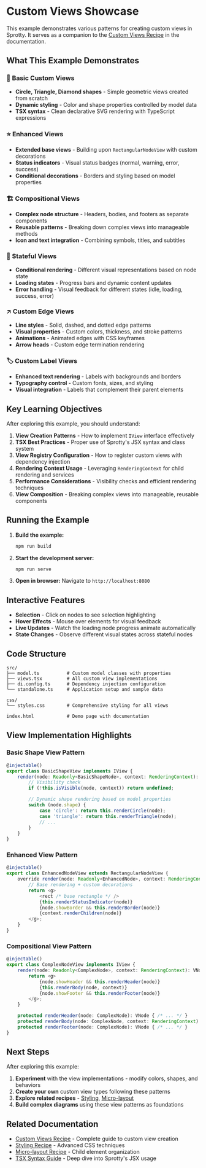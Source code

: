 # Custom Views Showcase

This example demonstrates various patterns for creating custom views in Sprotty. It serves as a companion to the [Custom Views Recipe](../../hugo/content/docs/recipes/custom-views.md) in the documentation.

## What This Example Demonstrates

### 🔵 Basic Custom Views

- **Circle, Triangle, Diamond shapes** - Simple geometric views created from scratch
- **Dynamic styling** - Color and shape properties controlled by model data
- **TSX syntax** - Clean declarative SVG rendering with TypeScript expressions

### ⭐ Enhanced Views

- **Extended base views** - Building upon `RectangularNodeView` with custom decorations
- **Status indicators** - Visual status badges (normal, warning, error, success)
- **Conditional decorations** - Borders and styling based on model properties

### 🏗️ Compositional Views

- **Complex node structure** - Headers, bodies, and footers as separate components
- **Reusable patterns** - Breaking down complex views into manageable methods
- **Icon and text integration** - Combining symbols, titles, and subtitles

### 🔄 Stateful Views

- **Conditional rendering** - Different visual representations based on node state
- **Loading states** - Progress bars and dynamic content updates
- **Error handling** - Visual feedback for different states (idle, loading, success, error)

### ↗️ Custom Edge Views

- **Line styles** - Solid, dashed, and dotted edge patterns
- **Visual properties** - Custom colors, thickness, and stroke patterns
- **Animations** - Animated edges with CSS keyframes
- **Arrow heads** - Custom edge termination rendering

### 🏷️ Custom Label Views

- **Enhanced text rendering** - Labels with backgrounds and borders
- **Typography control** - Custom fonts, sizes, and styling
- **Visual integration** - Labels that complement their parent elements

## Key Learning Objectives

After exploring this example, you should understand:

1. **View Creation Patterns** - How to implement `IView` interface effectively
2. **TSX Best Practices** - Proper use of Sprotty's JSX syntax and class system
3. **View Registry Configuration** - How to register custom views with dependency injection
4. **Rendering Context Usage** - Leveraging `RenderingContext` for child rendering and services
5. **Performance Considerations** - Visibility checks and efficient rendering techniques
6. **View Composition** - Breaking complex views into manageable, reusable components

## Running the Example

1. **Build the example:**

   ```bash
   npm run build
   ```

2. **Start the development server:**

   ```bash
   npm run serve
   ```

3. **Open in browser:**
   Navigate to `http://localhost:8080`

## Interactive Features

- **Selection** - Click on nodes to see selection highlighting
- **Hover Effects** - Mouse over elements for visual feedback
- **Live Updates** - Watch the loading node progress animate automatically
- **State Changes** - Observe different visual states across stateful nodes

## Code Structure

```
src/
├── model.ts          # Custom model classes with properties
├── views.tsx         # All custom view implementations
├── di.config.ts      # Dependency injection configuration
└── standalone.ts     # Application setup and sample data

css/
└── styles.css        # Comprehensive styling for all views

index.html            # Demo page with documentation
```

## View Implementation Highlights

### Basic Shape View Pattern

```typescript
@injectable()
export class BasicShapeView implements IView {
    render(node: Readonly<BasicShapeNode>, context: RenderingContext): VNode | undefined {
        // Visibility check
        if (!this.isVisible(node, context)) return undefined;

        // Dynamic shape rendering based on model properties
        switch (node.shape) {
            case 'circle': return this.renderCircle(node);
            case 'triangle': return this.renderTriangle(node);
            // ...
        }
    }
}
```

### Enhanced View Pattern

```typescript
@injectable()
export class EnhancedNodeView extends RectangularNodeView {
    override render(node: Readonly<EnhancedNode>, context: RenderingContext): VNode | undefined {
        // Base rendering + custom decorations
        return <g>
            <rect /* base rectangle */ />
            {this.renderStatusIndicator(node)}
            {node.showBorder && this.renderBorder(node)}
            {context.renderChildren(node)}
        </g>;
    }
}
```

### Compositional View Pattern

```typescript
@injectable()
export class ComplexNodeView implements IView {
    render(node: Readonly<ComplexNode>, context: RenderingContext): VNode | undefined {
        return <g>
            {node.showHeader && this.renderHeader(node)}
            {this.renderBody(node, context)}
            {node.showFooter && this.renderFooter(node)}
        </g>;
    }

    protected renderHeader(node: ComplexNode): VNode { /* ... */ }
    protected renderBody(node: ComplexNode, context: RenderingContext): VNode { /* ... */ }
    protected renderFooter(node: ComplexNode): VNode { /* ... */ }
}
```

## Next Steps

After exploring this example:

1. **Experiment** with the view implementations - modify colors, shapes, and behaviors
2. **Create your own** custom view types following these patterns
3. **Explore related recipes** - [Styling](../styling.md), [Micro-layout](../micro-layout.md)
4. **Build complex diagrams** using these view patterns as foundations

## Related Documentation

- [Custom Views Recipe](../../hugo/content/docs/recipes/custom-views.md) - Complete guide to custom view creation
- [Styling Recipe](../../hugo/content/docs/recipes/styling.md) - Advanced CSS techniques
- [Micro-layout Recipe](../../hugo/content/docs/recipes/micro-layout.md) - Child element organization
- [TSX Syntax Guide](../../hugo/content/docs/concepts/tsx-syntax.md) - Deep dive into Sprotty's JSX usage

